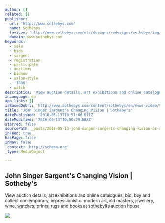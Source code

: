 ```yaml
---
author: []
related: []
publisher:
  url: 'http://www.sothebys.com'
  name: Sothebys
  favicon: 'http://www.sothebys.com/etc/designs/redesigns/sothebys/img/icons/favicon.ico'
  domain: www.sothebys.com
keywords:
  - sale
  - bids
  - sargent
  - registration
  - participate
  - auctions
  - bidnow
  - salon-style
  - '1886'
  - watch
description: 'View auction details, art exhibitions and online catalogues; bid, buy and collect contemporary, impressionist or modern art, old masters, jewellery, wine, watches, prints, rugs and books at sotheby&s auction house'
inLanguage: en
app_links: []
isBasedOnUrl: 'http://www.sothebys.com/content/sothebys/en/news-video/videos/2016/05/john-singer-sargents-changing-vision.html'
title: "John Singer Sargent's Changing Vision | Sotheby's"
datePublished: '2016-05-13T10:51:06.011Z'
dateModified: '2016-05-13T10:50:29.688Z'
starred: false
sourcePath: _posts/2016-05-13-john-singer-sargents-changing-vision-or-sothebys.md
inFeed: true
hasPage: false
inNav: false
_context: 'http://schema.org'
_type: MediaObject

---
```

<article style=""><h1>John Singer Sargent's Changing Vision | Sotheby's</h1><p>View auction details, art exhibitions and online catalogues; bid, buy and collect contemporary, impressionist or modern art, old masters, jewellery, wine, watches, prints, rugs and books at sotheby&amp;s auction house</p><img src="http://www.sothebys.com/content/dam/sothebys-pages/video-pages/2016/05/sargent_changing_vision_640.jpg" /></article>